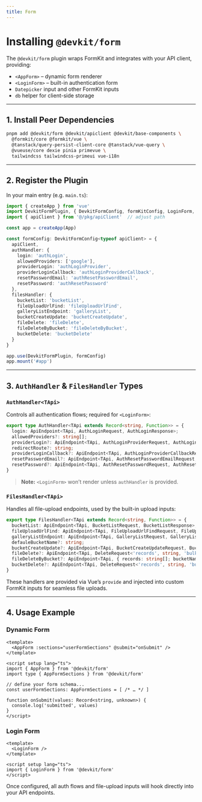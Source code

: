 ```yaml
---
title: Form
---
```


# Installing `@devkit/form`

The `@devkit/form` plugin wraps FormKit and integrates with your API client, providing:

- `<AppForm>` – dynamic form renderer  
- `<LoginForm>` – built-in authentication form  
- `Datepicker` input and other FormKit inputs  
- `db` helper for client-side storage  

---

## 1. Install Peer Dependencies

```bash
pnpm add @devkit/form @devkit/apiclient @devkit/base-components \
  @formkit/core @formkit/vue \
  @tanstack/query-persist-client-core @tanstack/vue-query \
  @vueuse/core dexie pinia primevue \
  tailwindcss tailwindcss-primeui vue-i18n
````


---

## 2. Register the Plugin

In your main entry (e.g. `main.ts`):

```ts
import { createApp } from 'vue'
import DevkitFormPlugin, { DevkitFormConfig, formKitConfig, LoginForm, AppForm } from '@devkit/form'
import { apiClient } from '@/pkg/apiClient'  // adjust path

const app = createApp(App)

const formConfig: DevkitFormConfig<typeof apiClient> = {
  apiClient,
  authHandler: {
    login: 'authLogin',
    allowedProviders: ['google'],
    providerLogin: 'authLoginProvider',
    providerLoginCallback: 'authLoginProviderCallback',
    resetPasswordEmail: 'authResetPasswordEmail',
    resetPassword: 'authResetPassword'
  },
  filesHandler: {
    bucketList: 'bucketList',
    fileUploadUrlFind: 'fileUploadUrlFind',
    galleryListEndpoint: 'galleryList',
    bucketCreateUpdate: 'bucketCreateUpdate',
    fileDelete: 'fileDelete',
    fileDeleteByBucket: 'fileDeleteByBucket',
    bucketDelete: 'bucketDelete'
  }
}

app.use(DevkitFormPlugin, formConfig)
app.mount('#app')
```

---

## 3. `AuthHandler` & `FilesHandler` Types

### `AuthHandler<TApi>`

Controls all authentication flows; required for `<LoginForm>`:

```ts
export type AuthHandler<TApi extends Record<string, Function>> = {
  login: ApiEndpoint<TApi, AuthLoginRequest, AuthLoginResponse>;
  allowedProviders?: string[];
  providerLogin?: ApiEndpoint<TApi, AuthLoginProviderRequest, AuthLoginProviderResponse>;
  redirectRoute?: string;
  providerLoginCallback?: ApiEndpoint<TApi, AuthLoginProviderCallbackRequest, AuthLoginResponse>;
  resetPasswordEmail?: ApiEndpoint<TApi, AuthResetPasswordEmailRequest, AuthResetPasswordEmailResponse>;
  resetPassword?: ApiEndpoint<TApi, AuthResetPasswordRequest, AuthResetPasswordResponse>;
}
```

> **Note:** `<LoginForm>` won’t render unless `authHandler` is provided.

### `FilesHandler<TApi>`

Handles all file-upload endpoints, used by the built-in upload inputs:

```ts
export type FilesHandler<TApi extends Record<string, Function>> = {
  bucketList: ApiEndpoint<TApi, BucketListRequest, BucketListResponse>;
  fileUploadUrlFind: ApiEndpoint<TApi, FileUploadUrlFindRequest, FileUploadUrlFindResponse>;
  galleryListEndpoint: ApiEndpoint<TApi, GalleryListRequest, GalleryListResponse>;
  defauleBucketName?: string;
  bucketCreateUpdate?: ApiEndpoint<TApi, BucketCreateUpdateRequest, BucketCreateUpdateResponse>;
  fileDelete?: ApiEndpoint<TApi, DeleteRequest<'records', string, 'bulk'>, any>;
  fileDeleteByBucket?: ApiEndpoint<TApi, { records: string[]; bucketName: string }, any>;
  bucketDelete?: ApiEndpoint<TApi, DeleteRequest<'records', string, 'bulk'>, any>;
}
```

These handlers are provided via Vue’s `provide` and injected into custom FormKit inputs for seamless file uploads.

---

## 4. Usage Example

### Dynamic Form

```vue
<template>
  <AppForm :sections="userFormSections" @submit="onSubmit" />
</template>

<script setup lang="ts">
import { AppForm } from '@devkit/form'
import type { AppFormSections } from '@devkit/form'

// define your form schema...
const userFormSections: AppFormSections = [ /* … */ ]

function onSubmit(values: Record<string, unknown>) {
  console.log('submitted', values)
}
</script>
```

### Login Form

```vue
<template>
  <LoginForm />
</template>

<script setup lang="ts">
import { LoginForm } from '@devkit/form'
</script>
```

Once configured, all auth flows and file-upload inputs will hook directly into your API endpoints.

